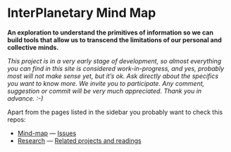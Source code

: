 # InterPlanetary Mind Map

**An exploration to understand the primitives of information so we can build tools that allow us to transcend the limitations of our personal and collective minds.**

*This project is in a very early stage of development, so almost everything you can find in this site is considered work-in-progress, and yes, probably most will not make sense yet, but it’s ok. Ask directly about the specifics you want to know more. We invite you to participate. Any comment, suggestion or commit will be very much appreciated. Thank you in advance. :-)*

Apart from the pages listed in the sidebar you probably want to check this repos:

- [Mind-map](https://github.com/interplanetarymindmap/mind-map) — [Issues](https://github.com/interplanetarymindmap/mind-map/issues)
- [Research](https://github.com/interplanetarymindmap/research) — [Related projects and readings](https://github.com/interplanetarymindmap/research/issues/1)